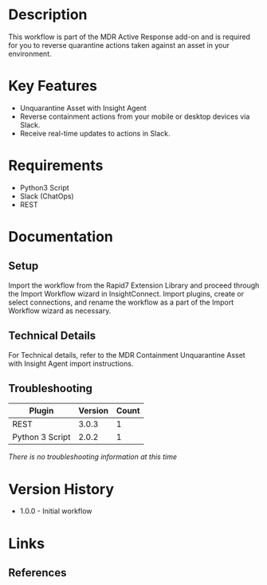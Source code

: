 # Description

This workflow is part of the MDR Active Response add-on and is required for you to reverse quarantine actions taken against an asset in your environment.

# Key Features

* Unquarantine Asset with Insight Agent
* Reverse containment actions from your mobile or desktop devices via Slack.
* Receive real-time updates to actions in Slack.


# Requirements

* Python3 Script
* Slack (ChatOps)
* REST


# Documentation

## Setup

Import the workflow from the Rapid7 Extension Library and proceed through the Import Workflow wizard in InsightConnect. Import plugins, create or select connections, and rename the workflow as a part of the Import Workflow wizard as necessary.
 
## Technical Details

For Technical details, refer to the MDR Containment Unquarantine Asset with Insight Agent import instructions.

## Troubleshooting

|Plugin|Version|Count|
|----|----|--------|
|REST|3.0.3|1|
|Python 3 Script|2.0.2|1|

_There is no troubleshooting information at this time_

# Version History

* 1.0.0 - Initial workflow

# Links

## References
